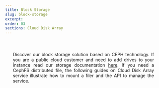 ```yaml
---
title: Block Storage
slug: block-storage
excerpt:
order: 03
sections: Cloud Disk Array
---
```


<style>
#page {
  display: flex !important;
  flex-direction:column-reverse !important;
}
#customProductIndex {
padding:25px;
}
#customProductIndex p {
text-align:justify;
}

</style>

<div id="customProductIndex">

<p>Discover our block storage solution based on CEPH technology. If you are a public cloud customer and need to add drives to your instance read our storage documentation <a href="https://docs.ovh.com/asia/en/public-cloud/">here</a>. If you need a CephFS distributed file, the following guides on Cloud Disk Array service illustrate how to mount a filer and the API to manage the service.</p>

</div>
